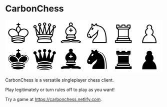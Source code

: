 # CarbonChess

![Pieces](assets/chesspieces.svg)

CarbonChess is a versatile singleplayer chess client.

Play legitimately or turn rules off to play as you want!

Try a game at https://carbonchess.netlify.com.

